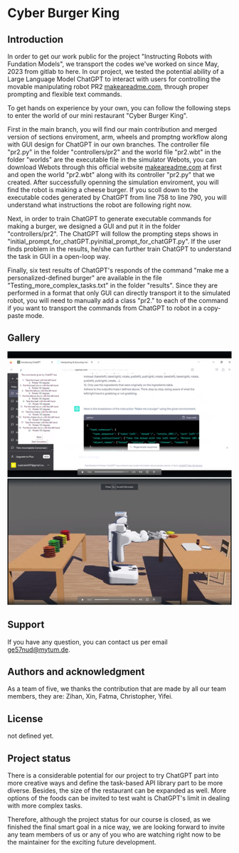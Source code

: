 # Cyber Burger King

## Introduction

In order to get our work public for the project "Instructing Robots with Fundation Models", we transport the codes we've worked on since May, 2023 from gitlab to here. 
In our project, we tested the potential ability of a Large Language Model ChatGPT to interact with users for controlling the movable manipulating robot PR2 [makeareadme.com](https://robotsguide.com/robots/pr2), through proper prompting and flexible text commands. 

To get hands on experience by your own, you can follow the following steps to enter the world of our mini restaurant "Cyber Burger King". 

First in the main branch, you will find our main contribution and merged version of sections enviroment, arm, wheels and promptng workflow along with GUI design for ChatGPT in our own branches. The controller file "pr2.py" in the folder "controllers/pr2" and the world file "pr2.wbt" in the folder "worlds" are the executable file in the simulator Webots, you can download Webots through this official website [makeareadme.com](https://cyberbotics.com/) at first and open the world "pr2.wbt" along with its controller "pr2.py" that we created. After successfully openning the simulation enviroment, you will find the robot is making a cheese burger. If you scoll down to the executable codes generated by ChatGPT from line 758 to line 790, you will understand what instructions the robot are following right now. 

Next, in order to train ChatGPT to generate executable commands for making a burger, we designed a GUI and put it in the folder "controllers/pr2". The ChatGPT will follow the prompting steps shows in "initial_prompt_for_chatGPT.pyinitial_prompt_for_chatGPT.py". If the user finds problem in the results, he/she can further train ChatGPT to understand the task in GUI in a open-loop way. 

Finally, six test results of ChatGPT's responds of the command "make me a personalized-defined burger" are available in the file "Testing_more_complex_tasks.txt" in the folder "results". Since they are performed in a format that only GUI can directly transport it to the simulated robot, you will need to manually add a class "pr2." to each of the command if you want to transport the commands from ChatGPT to robot in a copy-paste mode.


## Gallery
![After prompting and training, ChatGPT is outputting its response for the request "make me a burger"](https://github.com/Supersolofly/Cyber_burger_king/blob/wheels/chatgpt1.png)
![In the simulated restaurant, the robot is making a burger based on the commands generated by ChatGPT](https://github.com/Supersolofly/Cyber_burger_king/blob/wheels/robot1.png)


## Support
If you have any question, you can contact us per email ge57nud@mytum.de.


## Authors and acknowledgment
As a team of five, we thanks the contribution that are made by all our team members, they are: Zihan, Xin, Fatma, Christopher, Yifei.

## License
not defined yet.

## Project status
There is a considerable potential for our project to try ChatGPT part into more creative ways and define the task-based API library part to be more diverse. Besides, the size of the restaurant can be expanded as well. More options of the foods can be invited to test waht is ChatGPT's limit in dealing with more complex tasks. 

Therefore, although the project status for our course is closed, as we finished the final smart goal in a nice way, we are looking forward to invite any team members of us or any of you who are watching right now to be the maintainer for the exciting future development.






